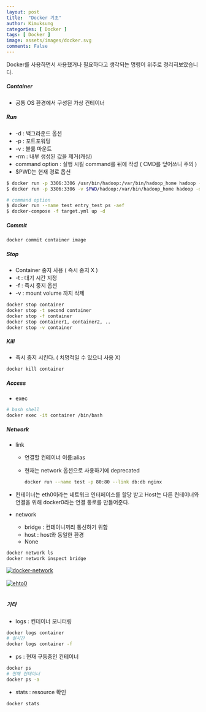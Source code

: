 ```yaml
---
layout: post
title:  "Docker 기초"
author: Kimuksung
categories: [ Docker ]
tags: [ Docker ]
image: assets/images/docker.svg
comments: False
---
```


Docker를 사용하면서 사용했거나 필요하다고 생각되는 명령어 위주로 정리히보았습니다.

##### Container
- 공통 OS 환경에서 구성된 가상 컨테이너

##### Run
- -d : 백그라운드 옵션
- -p : 포트포워딩
- -v : 볼륨 마운트
- -rm : 내부 생성된 값을 제거(캐싱)
- command option : 실행 시킬 command를 뒤에 작성 ( CMD를 덮어쓰니 주의 )
- $PWD는 현재 경로 옵션

```bash
$ docker run -p 3306:3306 /usr/bin/hadoop:/var/bin/hadoop_home hadoop -d
$ docker run -p 3306:3306 -v $PWD/hadoop:/var/bin/hadoop_home hadoop -d

# command option
$ docker run --name test entry_test ps -aef
$ docker-compose -f target.yml up -d
```

##### Commit

```bash
docker commit container image
```

##### Stop

- Container 중지 사용 ( 즉시 중지 X )
- -t : 대기 시간 지정
- -f : 즉시 중지 옵션
- -v : mount volume 까지 삭제

```bash
docker stop container
docker stop -t second container
docker stop -f container
docker stop container1, container2, .. 
docker stop -v container
```

##### Kill

- 즉시 중지 시킨다. ( 치명적일 수 있으니 사용 X)

```bash
docker kill container
```

##### Access

- exec

```bash
# bash shell
docker exec -it container /bin/bash
```

##### Network

- link
    - 연결할 컨테이너 이름:alias
    - 현재는 network 옵션으로 사용하기에 deprecated
        
        ```bash
        docker run --name test -p 80:80 --link db:db nginx
        ```
        
- 컨테이너는 eth0이라는 네트워크 인터페이스를 할당 받고 Host는 다른 컨테이너와 연결을 위해 docker0라는 연결 통로를 만들어준다.
- network
    - bridge : 컨테이니끼리 통신하기 위함
    - host : host와 동일한 환경
    - None

```bash
docker network ls
docker network inspect bridge
```

<a href="https://postimg.cc/Yjm301SN" target="_blank"><img src="https://i.postimg.cc/Yjm301SN/docker-network.png" alt="docker-network"/></a><br/><br/>
<a href="https://postimg.cc/Xpfkc4dp" target="_blank"><img src="https://i.postimg.cc/Xpfkc4dp/ehto0.png" alt="ehto0"/></a><br/><br/>

##### 기타
- logs : 컨테이너 모니터링

```bash
docker logs container
# 실시간
docker logs container -f
```

- ps : 현재 구동중인 컨테이너

```bash
docker ps
# 전체 컨테이너
docker ps -a
```

- stats : resource 확인

```bash
docker stats
```